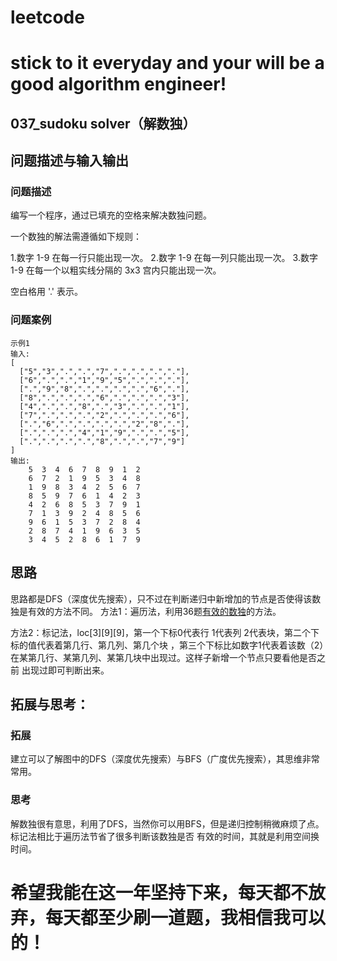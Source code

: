 # leetcode
# stick to it everyday and your will be a good algorithm engineer!
## 037_sudoku solver（解数独）
## 问题描述与输入输出

### 问题描述

编写一个程序，通过已填充的空格来解决数独问题。

一个数独的解法需遵循如下规则：

1.数字 1-9 在每一行只能出现一次。
2.数字 1-9 在每一列只能出现一次。
3.数字 1-9 在每一个以粗实线分隔的 3x3 宫内只能出现一次。

空白格用 '.' 表示。
	
### 问题案例

	示例1
	输入:
	[
	  ["5","3",".",".","7",".",".",".","."],
	  ["6",".",".","1","9","5",".",".","."],
	  [".","9","8",".",".",".",".","6","."],
	  ["8",".",".",".","6",".",".",".","3"],
	  ["4",".",".","8",".","3",".",".","1"],
	  ["7",".",".",".","2",".",".",".","6"],
	  [".","6",".",".",".",".","2","8","."],
	  [".",".",".","4","1","9",".",".","5"],
	  [".",".",".",".","8",".",".","7","9"]
	]
	输出: 
		5  3  4  6  7  8  9  1  2  
		6  7  2  1  9  5  3  4  8  
		1  9  8  3  4  2  5  6  7  
		8  5  9  7  6  1  4  2  3  
		4  2  6  8  5  3  7  9  1  
		7  1  3  9  2  4  8  5  6  
		9  6  1  5  3  7  2  8  4  
		2  8  7  4  1  9  6  3  5  
		3  4  5  2  8  6  1  7  9  
	

## 思路			
思路都是DFS（深度优先搜索），只不过在判断递归中新增加的节点是否使得该数独是有效的方法不同。
方法1：遍历法，利用36题[有效的数独](https://leetcode-cn.com/problems/valid-sudoku/description/)的方法。

方法2：标记法，loc[3][9][9]，第一个下标0代表行 1代表列 2代表块，第二个下标的值代表着第几行、第几列、第几个块
，第三个下标比如数字1代表着该数（2）在某第几行、某第几列、某第几块中出现过。这样子新增一个节点只要看他是否之前
出现过即可判断出来。
	
## 拓展与思考：
### 拓展
建立可以了解图中的DFS（深度优先搜索）与BFS（广度优先搜索），其思维非常常用。
### 思考
解数独很有意思，利用了DFS，当然你可以用BFS，但是递归控制稍微麻烦了点。标记法相比于遍历法节省了很多判断该数独是否
有效的时间，其就是利用空间换时间。
        
# 希望我能在这一年坚持下来，每天都不放弃，每天都至少刷一道题，我相信我可以的！
